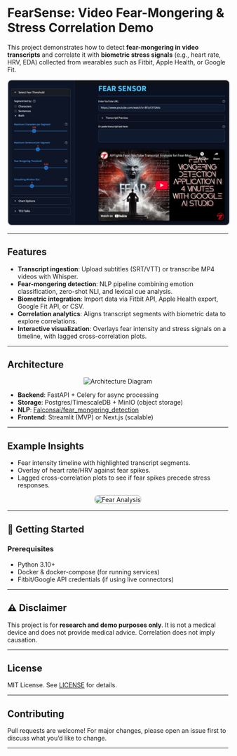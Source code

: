 # FearSense: Video Fear-Mongering & Stress Correlation Demo

This project demonstrates how to detect **fear-mongering in video transcripts** and correlate it with **biometric stress signals** (e.g., heart rate, HRV, EDA) collected from wearables such as Fitbit, Apple Health, or Google Fit.

<p align="center">
  <img src="assets/falsconai-fear-sensor.png" alt="Fear Analysis" width="600" style="border: 2px solid #d3d3d3; border-radius: 10px;"/>
</p>

---

## Features

* **Transcript ingestion**: Upload subtitles (SRT/VTT) or transcribe MP4 videos with Whisper.
* **Fear-mongering detection**: NLP pipeline combining emotion classification, zero-shot NLI, and lexical cue analysis.
* **Biometric integration**: Import data via Fitbit API, Apple Health export, Google Fit API, or CSV.
* **Correlation analytics**: Aligns transcript segments with biometric data to explore correlations.
* **Interactive visualization**: Overlays fear intensity and stress signals on a timeline, with lagged cross-correlation plots.

---

## Architecture

<!-- ```
Video Transcript → NLP Fear Score → Alignment → Analytics → Visualization
                    ↑                        ↑
        Biometrics (Fitbit/Apple/Google/CSV) │
``` -->

<!-- ![Alt text](assets/architecture_diagram-v1.jpg) -->

<p align="center">
  <img src="assets/architecture_diagram-v1.jpg" alt="Architecture Diagram" style="width:75%;"/>
</p>

* **Backend**: FastAPI + Celery for async processing
* **Storage**: Postgres/TimescaleDB + MinIO (object storage)
* **NLP**: [Falconsai/fear_mongering_detection](https://huggingface.co/Falconsai/fear_mongering_detection)
* **Frontend**: Streamlit (MVP) or Next.js (scalable)

---

## Example Insights

* Fear intensity timeline with highlighted transcript segments.
* Overlay of heart rate/HRV against fear spikes.
* Lagged cross-correlation plots to see if fear spikes precede stress responses.

<!-- ![Alt text](assets/fear-analysis.png) -->

<p align="center">
  <img src="assets/fear-analysis.png" alt="Fear Analysis" width="450" style="border: 2px solid #d3d3d3; border-radius: 10px;"/>
</p>

---

## 🚀 Getting Started

### Prerequisites

* Python 3.10+
* Docker & docker-compose (for running services)
* Fitbit/Google API credentials (if using live connectors)

---

## ⚠️ Disclaimer

This project is for **research and demo purposes only**. It is not a medical device and does not provide medical advice. Correlation does not imply causation.

---

## License

MIT License. See [LICENSE](LICENSE) for details.

---

## Contributing

Pull requests are welcome! For major changes, please open an issue first to discuss what you’d like to change.

---


